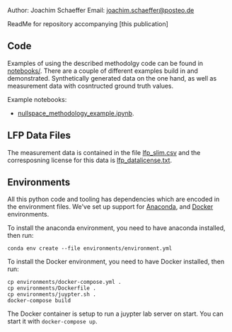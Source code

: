 Author: Joachim Schaeffer
Email: joachim.schaeffer@posteo.de

ReadMe for repository accompanying [this publication]

## Code

Examples of using the described methodolgy code can be found in [notebooks/](notebooks/). There are a couple of different examples build in and demonstrated. 
Synthetically generated data on the one hand, as well as measurement data with cosntructed ground truth values. 

Example notebooks:

- [nullspace_methodology_example.ipynb](nullspace_methodology_example.ipynb).

## LFP Data Files

The measurement data is contained in the file [lfp_slim.csv](lfp_slim.csv) and the corresposning license for this data is [lfp_datalicense.txt](lfp_datalicense.txt).

## Environments

All this python code and tooling has dependencies which are encoded in the environment files. We've set up support for [Anaconda](https://anaconda.org/), and [Docker](https://www.docker.com/) environments. 

To install the anaconda environment, you need to have anaconda installed, then run:
```shell
conda env create --file environments/environment.yml
```

To install the Docker environment, you need to have Docker installed, then run:

```shell
cp environments/docker-compose.yml .
cp environments/Dockerfile .
cp environments/juypter.sh .
docker-compose build
```

The Docker container is setup to run a juypter lab server on start. You can start it with `docker-compose up`.